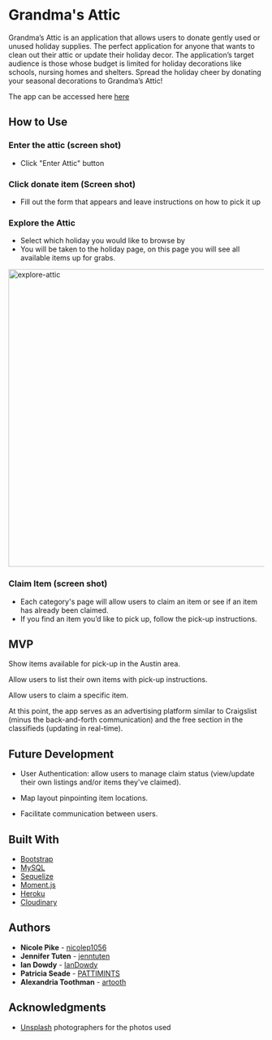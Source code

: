 # Grandma's Attic

Grandma’s Attic is an application that allows users to donate gently used or unused holiday supplies. The perfect application for anyone that wants to clean out their attic or update their holiday decor. The application’s target audience is those whose budget is limited for holiday decorations like schools, nursing homes and shelters. Spread the holiday cheer by donating your seasonal decorations to Grandma’s Attic!

The app can be accessed here [here](https://github.com/nicolep1056/Project-2.git) 

## How to Use

### Enter the attic (screen shot)
* Click "Enter Attic" button

### Click donate item (Screen shot)
* Fill out the form that appears and leave instructions on how to pick it up 

### Explore the Attic
* Select which holiday you would like to browse by 
* You will be taken to the holiday page, on this page you will see all available items up for grabs.

<img width="585" alt="explore-attic" src="https://user-images.githubusercontent.com/40549632/49323348-7570a100-f4df-11e8-9638-be65111f4be4.PNG">

### Claim Item (screen shot)
* Each category's page will allow users to claim an item or see if an item has already been claimed.
* If you find an item you’d like to pick up, follow the pick-up instructions.

## MVP

Show items available for pick-up in the Austin area.

Allow users to list their own items with pick-up instructions.

Allow users to claim a specific item.

At this point, the app serves as an advertising platform similar to Craigslist (minus the back-and-forth communication) and the free section in the classifieds (updating in real-time). 

## Future Development

* User Authentication: allow users to manage claim status (view/update their own listings and/or items they've claimed).

* Map layout pinpointing item locations.

* Facilitate communication between users.

## Built With

* [Bootstrap](https://getbootstrap.com/)
* [MySQL](https://www.mysql.com/)
* [Sequelize](http://docs.sequelizejs.com/)
* [Moment.js](https://momentjs.com/)
* [Heroku](https://www.heroku.com/)
* [Cloudinary](https://cloudinary.com/)

## Authors

* **Nicole Pike** - [nicolep1056](https://github.com/nicolep1056)
* **Jennifer Tuten** -  [jenntuten](https://github.com/jenntuten)
* **Ian Dowdy** - [IanDowdy](https://github.com/IanDowdy)
* **Patricia Seade** - [PATTIMINTS](https://github.com/PATTIMINTS)
* **Alexandria Toothman** - [artooth](https://github.com/artooth)

## Acknowledgments 

* [Unsplash](https://unsplash.com/) photographers for the photos used

